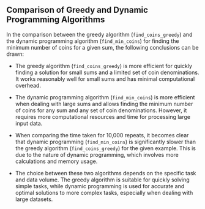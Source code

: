 ## Comparison of Greedy and Dynamic Programming Algorithms

In the comparison between the greedy algorithm (`find_coins_greedy`) and the dynamic programming algorithm (`find_min_coins`) for finding the minimum number of coins for a given sum, the following conclusions can be drawn:

- The greedy algorithm (`find_coins_greedy`) is more efficient for quickly finding a solution for small sums and a limited set of coin denominations. It works reasonably well for small sums and has minimal computational overhead.

- The dynamic programming algorithm (`find_min_coins`) is more efficient when dealing with large sums and allows finding the minimum number of coins for any sum and any set of coin denominations. However, it requires more computational resources and time for processing large input data.

- When comparing the time taken for 10,000 repeats, it becomes clear that dynamic programming (`find_min_coins`) is significantly slower than the greedy algorithm (`find_coins_greedy`) for the given example. This is due to the nature of dynamic programming, which involves more calculations and memory usage.

- The choice between these two algorithms depends on the specific task and data volume. The greedy algorithm is suitable for quickly solving simple tasks, while dynamic programming is used for accurate and optimal solutions to more complex tasks, especially when dealing with large datasets.

